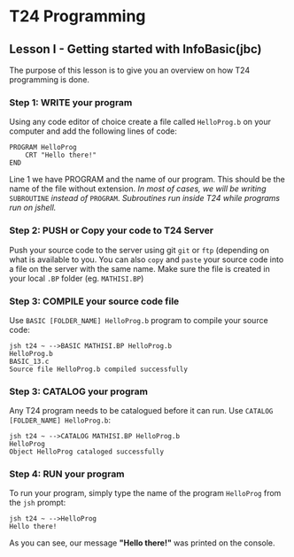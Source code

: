 # T24 Programming

## Lesson I - Getting started with InfoBasic(jbc)

The purpose of this lesson is to give you an overview on how T24 programming is done.

### Step 1: WRITE your program

Using any code editor of choice create a file called `HelloProg.b` on your computer and add the following lines of code:

```basic
PROGRAM HelloProg
    CRT "Hello there!"
END
```

Line 1 we have PROGRAM and the name of our program. This should be the name of the file without extension. 
*In most of cases, we will be writing* `SUBROUTINE` *instead of* `PROGRAM`. *Subroutines run inside T24 while programs run on jshell.*

### Step 2: PUSH or Copy your code to T24 Server

Push your source code to the server using git `git` or `ftp` (depending on what is available to you. You can also `copy` and `paste` your source code into a file on the server with the same name.
Make sure the file is created in your local `.BP` folder (eg. `MATHISI.BP`)

### Step 3: COMPILE your source code file

Use `BASIC [FOLDER_NAME] HelloProg.b` program to compile your source code: 

```jsh
jsh t24 ~ -->BASIC MATHISI.BP HelloProg.b
HelloProg.b
BASIC_13.c
Source file HelloProg.b compiled successfully
```

### Step 3: CATALOG your program

Any T24 program needs to be catalogued before it can run. Use `CATALOG [FOLDER_NAME] HelloProg.b`:

```jsh
jsh t24 ~ -->CATALOG MATHISI.BP HelloProg.b
HelloProg
Object HelloProg cataloged successfully
```

### Step 4: RUN your program

To run your program, simply type the name of the program `HelloProg` from the `jsh` prompt:

```jsh
jsh t24 ~ -->HelloProg
Hello there!
```

As you can see, our message **"Hello there!"** was printed on the console.


